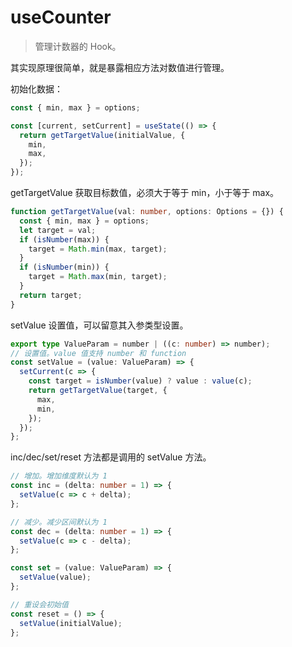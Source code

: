 # useCounter

> 管理计数器的 Hook。

其实现原理很简单，就是暴露相应方法对数值进行管理。

初始化数据：

```ts
const { min, max } = options;

const [current, setCurrent] = useState(() => {
  return getTargetValue(initialValue, {
    min,
    max,
  });
});
```

getTargetValue 获取目标数值，必须大于等于 min，小于等于 max。

```ts
function getTargetValue(val: number, options: Options = {}) {
  const { min, max } = options;
  let target = val;
  if (isNumber(max)) {
    target = Math.min(max, target);
  }
  if (isNumber(min)) {
    target = Math.max(min, target);
  }
  return target;
}
```

setValue 设置值，可以留意其入参类型设置。

```ts
export type ValueParam = number | ((c: number) => number);
// 设置值。value 值支持 number 和 function
const setValue = (value: ValueParam) => {
  setCurrent(c => {
    const target = isNumber(value) ? value : value(c);
    return getTargetValue(target, {
      max,
      min,
    });
  });
};
```

inc/dec/set/reset 方法都是调用的 setValue 方法。

```ts
// 增加。增加维度默认为 1
const inc = (delta: number = 1) => {
  setValue(c => c + delta);
};

// 减少。减少区间默认为 1
const dec = (delta: number = 1) => {
  setValue(c => c - delta);
};

const set = (value: ValueParam) => {
  setValue(value);
};

// 重设会初始值
const reset = () => {
  setValue(initialValue);
};
```
